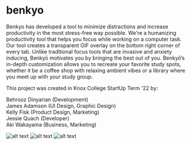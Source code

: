 # benkyo

Benkyo has developed a tool to minimize distractions and increase productivity in the most stress-free way possible.
We're a humanizing productivity tool that helps you focus while working on a computer task. Our tool creates a transparent GIF overlay on the bottom right corner of every tab. Unlike traditional focus tools that are invasive and anxiety inducing, Benkyō motivates you by bringing the best out of you. Benkyō’s in-depth customization allows you to recreate your favorite study spots, whether it be a coffee shop with relaxing ambient vibes or a library where you meet up with your study group. 

This project was created in Knox College StartUp Term '22 by:

Behrooz Dinyarian (Development) <br/>
James Adamson (UI Design, Graphic Design) <br/>
Kelly Fisk (Product Design, Marketing) <br/>
Jessie Quach (Developer) <br/>
Aki Wakayama (Business, Marketing) <br/>

![alt text](https://lh3.googleusercontent.com/j6Yle5aQW90gNmq1O_OEKoool3ZO4ez41ScJxEZSrs7VCXlGFahvB9NmGhRwssSfS_xIUhurm4jYOEfHM3EXhX3p=w640-h400-e365-rj-sc0x00ffffff)
![alt text](https://lh3.googleusercontent.com/_ctm8Sty8mMsoo_LHzoFiZgDVg9aNXdnKqR0Rm4IUrEbxwsKNaQx4mK3b3RLE03HcXqxv3WDDVXstb8hLXBoBv7z0g=w640-h400-e365-rj-sc0x00ffffff)
![alt text](https://lh3.googleusercontent.com/RAKyoCifsRypXRV6qHn_nTMcRvXz80Y53EEfI6kS1VRfE3KRX57ms3RkGmKMPwES3yFkWg-9ON_wuwUZ1MrdRSK8=w640-h400-e365-rj-sc0x00ffffff)
